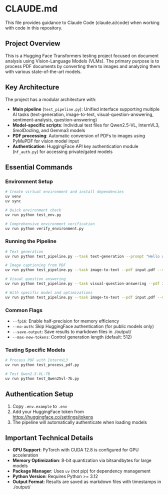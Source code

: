 # CLAUDE.md

This file provides guidance to Claude Code (claude.ai/code) when working with code in this repository.

## Project Overview

This is a Hugging Face Transformers testing project focused on document analysis using Vision-Language Models (VLMs). The primary purpose is to process PDF documents by converting them to images and analyzing them with various state-of-the-art models.

## Key Architecture

The project has a modular architecture with:
- **Main pipeline** (`test_pipeline.py`): Unified interface supporting multiple AI tasks (text-generation, image-to-text, visual-question-answering, sentiment-analysis, question-answering)
- **Model-specific scripts**: Individual test files for Qwen2.5-VL, InternVL3, SmolDocling, and Gemma3 models
- **PDF processing**: Automatic conversion of PDFs to images using PyMuPDF for vision model input
- **Authentication**: HuggingFace API key authentication module (`hf_auth.py`) for accessing private/gated models

## Essential Commands

### Environment Setup
```bash
# Create virtual environment and install dependencies
uv venv
uv sync

# Quick environment check
uv run python test_env.py

# Comprehensive environment verification
uv run python verify_environment.py
```

### Running the Pipeline
```bash
# Text generation
uv run python test_pipeline.py --task text-generation --prompt "Hello world" --model gpt2

# Image captioning from PDF
uv run python test_pipeline.py --task image-to-text --pdf input.pdf --save-output

# Visual question answering
uv run python test_pipeline.py --task visual-question-answering --pdf input.pdf --prompt "What is this document about?"

# With specific model and optimizations
uv run python test_pipeline.py --task image-to-text --pdf input.pdf --model Salesforce/blip-image-captioning-large --fp16 --save-output
```

### Common Flags
- `--fp16`: Enable half-precision for memory efficiency
- `--no-auth`: Skip HuggingFace authentication (for public models only)
- `--save-output`: Save results to markdown files in ./output/
- `--max-new-tokens`: Control generation length (default: 512)

### Testing Specific Models
```bash
# Process PDF with InternVL3
uv run python test_process_pdf.py

# Test Qwen2.5-VL-7B
uv run python test_Qwen25vl-7b.py
```

## Authentication Setup

1. Copy `.env.example` to `.env`
2. Add your HuggingFace token from https://huggingface.co/settings/tokens
3. The pipeline will automatically authenticate when loading models

## Important Technical Details

- **GPU Support**: PyTorch with CUDA 12.8 is configured for GPU acceleration
- **Memory Optimization**: 8-bit quantization via bitsandbytes for large models
- **Package Manager**: Uses `uv` (not pip) for dependency management
- **Python Version**: Requires Python >= 3.12
- **Output Format**: Results are saved as markdown files with timestamps in ./output/